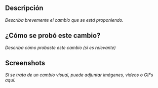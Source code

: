 ## Descripción

_Describa brevemente el cambio que se está proponiendo._


## ¿Cómo se probó este cambio?

_Describa cómo probaste este cambio (si es relevante)_


## Screenshots

_Si se trata de un cambio visual, puede adjuntar imágenes, videos o GIFs aquí._
